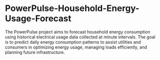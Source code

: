 # PowerPulse-Household-Energy-Usage-Forecast
The PowerPulse project aims to forecast household energy consumption using historical electrical usage data collected at minute intervals. The goal is to predict daily energy consumption patterns to assist utilities and consumers in optimizing energy usage, managing loads efficiently, and planning future infrastructure.
